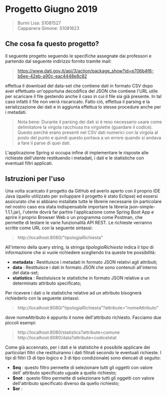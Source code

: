 # Progetto Giugno 2019
>Burini Lisa: S1081527 <br>
>Cappanera Simone: S1081623

## Che cosa fa questo progetto?

Il seguente progetto seguendo le specifiche assegnate dai professori e partendo dal seguente indirizzo fornito tramite mail:
> https://www.dati.gov.it/api/3/action/package_show?id=e706b4f6-b6ee-42eb-a90c-eac4448e8c82

effettua il download del data-set che contiene dati in formato CSV dopo aver effettuato un'opportuna decodifica del JSON che contiene l'URL utile per scaricare il file gestendo anche il caso in cui il file sia già presente. In tal caso infatti il file non verrà riscaricato. 
Fatto ciò, effettua il parsing e la serializzazione dei dati e in aggiunta effettua lo stesse procedure anche per i metadati. 

>Nota bene: Durante il parsing dei dati si è reso necessario usare come delimitatore la virgola racchiusa tra virgolette (guardare il codice). Questo perchè erano presenti nel CSV dati numerici con la virgola al posto del punto e quindi questo portava a un errore quando si andava a fare il parse di quei dati.

L'applicazione Spring si occupa infine di implementare le risposte alle richieste dell'utente restituendo i metadati, i dati e le statistiche con eventuali filtri applicati.

## Istruzioni per l'uso

Una volta scaricato il progetto da GitHub ed averlo aperto con il proprio IDE Java (quello utilizzato per sviluppare il progetto è stato Eclipse) ed essersi assicurato che si abbiano installate tutte le librerie necessarie (in particolare nel nostro caso era stata indispensabile importare la libreria json-simple-1.1.1.jar), l'utente dovrà far partire l'applicazione come Spring Boot App e aprire il proprio Browser Web o un programma come Postman, che permette di testare le varie funzionalità API REST. Le richieste verranno scritte come URL con la seguente sintassi:

> http://localhost:8080/"tipologiaRichiesta"

All'interno della query string, la stringa *tipologiaRichiesta* indica il tipo di informazione che si vuole richiedere scegliendo tra queste tre possibilità:

 - **metadata** : Restituisce i metadati in formato JSON relativi agli attributi;
 - **data** : Restituisce i dati in formato JSON che sono contenuti all'interno del data-set;
 - **statistics** : Restistuisce le statistiche in formato JSON relative a un determinato attributo specificato;

Per ricevere i dati o le statistiche relative ad un attributo bisognerà richiederlo con la seguente sintassi:

> http://localhost:8080/"tipologiaRichiesta"?attribute="nomeAttributo"

dove nomeAttributo è appunto il nome dell'attributo richiesto.
Facciamo due piccoli esempi:

> http://localhost:8080/statistics?attribute=comune <br>
> http://localhost:8080/data?attribute=codiceIstat

Come già accennato, per i dati e le statistiche è possibile applicare dei particolari filtri che restituiranno i dati filtrati secondo le eventuali richieste. I tipi di filtri (3 di tipo logico e 3 di tipo condizionale) sono elencati di seguito:

 - **$eq** : questo filtro permette di selezionare tutti gli oggetti con valore dell' attributo specificato uguale a quello richiesto;
 - **$not** : questo filtro permette di selezionare tutti gli oggetti con valore dell'attributo specificato diverso da quello richiesto;
 - **$or** : 

<!--stackedit_data:
eyJoaXN0b3J5IjpbNTQxNTU4NDAxLDg5OTU5MDE1NSw2NDY4Nz
A3NDIsNjQ2ODY4OTkxLDU0MjEyNTM5Niw1MjI3MTQ5NjUsLTE0
MzEzMTIzMzAsLTE4NTE1NTQ0NzAsLTE4NTE1NTQ0NzBdfQ==
-->